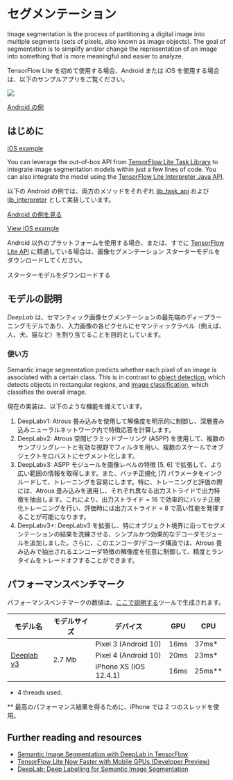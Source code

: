 # セグメンテーション

Image segmentation is the process of partitioning a digital image into multiple segments (sets of pixels, also known as image objects). The goal of segmentation is to simplify and/or change the representation of an image into something that is more meaningful and easier to analyze.

TensorFlow Lite を初めて使用する場合、Android または iOS を使用する場合は、以下のサンプルアプリをご覧ください。


<img src="../images/segmentation.png" class="attempt-right">

<a class="button button-primary" href="https://github.com/tensorflow/examples/tree/master/lite/examples/image_segmentation/android">Android の例</a>

## はじめに

<a class="button button-primary" href="https://github.com/tensorflow/examples/tree/master/lite/examples/image_segmentation/ios">iOS example</a>

You can leverage the out-of-box API from [TensorFlow Lite Task Library](../../inference_with_metadata/task_library/image_segmenter) to integrate image segmentation models within just a few lines of code. You can also integrate the model using the [TensorFlow Lite Interpreter Java API](../../guide/inference#load_and_run_a_model_in_java).

以下の Android の例では、両方のメソッドをそれぞれ [lib_task_api](https://github.com/tensorflow/examples/tree/master/lite/examples/image_segmentation/android/lib_task_api) および [lib_interpreter](https://github.com/tensorflow/examples/tree/master/lite/examples/image_segmentation/android/lib_interpreter) として実装しています。

<a class="button button-primary" href="https://github.com/tensorflow/examples/tree/master/lite/examples/image_segmentation/android">Android の例を見る</a>

<a class="button button-primary" href="https://github.com/tensorflow/examples/tree/master/lite/examples/image_segmentation/ios">View iOS example</a>

Android 以外のプラットフォームを使用する場合、または、すでに <a href="https://www.tensorflow.org/api_docs/python/tf/lite">TensorFlow Lite API</a> に精通している場合は、画像セグメンテーション スターターモデルをダウンロードしてください。

スターターモデルをダウンロードする

## モデルの説明

*DeepLab* は、セマンティック画像セグメンテーションの最先端のディープラーニングモデルであり、入力画像の各ピクセルにセマンティックラベル（例えば、人、犬、猫など）を割り当てることを目的としています。

### 使い方

Semantic image segmentation predicts whether each pixel of an image is associated with a certain class. This is in contrast to <a href="../object_detection/overview.md">object detection</a>, which detects objects in rectangular regions, and <a href="../image_classification/overview.md">image classification</a>, which classifies the overall image.

現在の実装は、以下のような機能を備えています。

<ol>
  <li>DeepLabv1: Atrous 畳み込みを使用して解像度を明示的に制御し、深層畳み込みニューラルネットワーク内で特徴応答を計算します。</li>
  <li>DeepLabv2: Atrous 空間ピラミッドプーリング (ASPP) を使用して、複数のサンプリングレートと有効な視野でフィルタを用い、複数のスケールでオブジェクトをロバストにセグメント化します。</li>
  <li>DeepLabv3: ASPP モジュールを画像レベルの特徴 [5, 6] で拡張して、より広い範囲の情報を取得します。また、バッチ正規化 [7] パラメータをインクルードして、トレーニングを容易にします。特に、トレーニングと評価の際には、Atrous 畳み込みを適用し、それぞれ異なる出力ストライドで出力特徴を抽出します。これにより、出力ストライド = 16 で効率的にバッチ正規化トレーニングを行い、評価時には出力ストライド = 8 で高い性能を発揮することが可能になります。</li>
  <li>DeepLabv3+: DeepLabv3 を拡張し、特にオブジェクト境界に沿ってセグメンテーションの結果を洗練させる、シンプルかつ効果的なデコーダモジュールを追加しました。さらに、このエンコーダ/デコーダ構造では、Atrous 畳み込みで抽出されるエンコーダ特徴の解像度を任意に制御して、精度とランタイムをトレードオフすることができます。</li>
</ol>

## パフォーマンスベンチマーク

パフォーマンスベンチマークの数値は、[ここで説明する](https://www.tensorflow.org/lite/performance/benchmarks)ツールで生成されます。

<table>
  <thead>
    <tr>
      <th>モデル名</th>
      <th>モデルサイズ</th>
      <th>デバイス</th>
      <th>GPU</th>
      <th>CPU</th>
    </tr>
  </thead>
  <tr>
    <td rowspan="3">
      <a href="https://tfhub.dev/tensorflow/lite-model/deeplabv3/1/metadata/2?lite-format=tflite">Deeplab v3</a>
    </td>
    <td rowspan="3">       2.7 Mb</td>
    <td>Pixel 3 (Android 10)</td>
    <td>16ms</td>
    <td>37ms*</td>
  </tr>
   <tr>
     <td>Pixel 4 (Android 10)</td>
    <td>20ms</td>
    <td>23ms*</td>
  </tr>
   <tr>
     <td>iPhone XS (iOS 12.4.1)</td>
     <td>16ms</td>
    <td>25ms**</td>
  </tr>
</table>

* 4 threads used.

** 最高のパフォーマンス結果を得るために、iPhone では 2 つのスレッドを使用。

## Further reading and resources

<ul>
  <li><a href="https://ai.googleblog.com/2018/03/semantic-image-segmentation-with.html">Semantic Image Segmentation with DeepLab in TensorFlow</a></li>
  <li><a href="https://medium.com/tensorflow/tensorflow-lite-now-faster-with-mobile-gpus-developer-preview-e15797e6dee7">TensorFlow Lite Now Faster with Mobile GPUs (Developer Preview)</a></li>
  <li><a href="https://github.com/tensorflow/models/tree/master/research/deeplab">DeepLab: Deep Labelling for Semantic Image Segmentation</a></li>
</ul>
